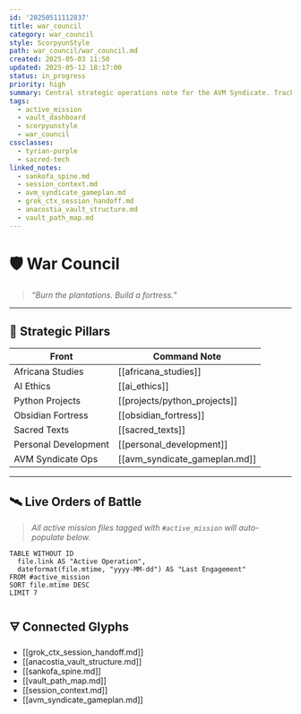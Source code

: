 ```yaml
---
id: '20250511112837'
title: war_council
category: war_council
style: ScorpyunStyle
path: war_council/war_council.md
created: 2025-05-03 11:50
updated: 2025-05-12 18:17:00
status: in_progress
priority: high
summary: Central strategic operations note for the AVM Syndicate. Tracks all fronts of resistance, coordination between agents, and vault geometry updates through live glyph activity.
tags:
  - active_mission
  - vault_dashboard
  - scorpyunstyle
  - war_council
cssclasses:
  - tyrian-purple
  - sacred-tech
linked_notes:
  - sankofa_spine.md
  - session_context.md
  - avm_syndicate_gameplan.md
  - grok_ctx_session_handoff.md
  - anacostia_vault_structure.md
  - vault_path_map.md
---
```


# 🛡️ War Council

> *“Burn the plantations. Build a fortress.”*

---

## 🧭 Strategic Pillars

| Front                 | Command Note                        |
|----------------------|--------------------------------------|
| Africana Studies      | [[africana_studies]]                 |
| AI Ethics             | [[ai_ethics]]                        |
| Python Projects       | [[projects/python_projects]]         |
| Obsidian Fortress     | [[obsidian_fortress]]                |
| Sacred Texts          | [[sacred_texts]]                     |
| Personal Development  | [[personal_development]]             |
| AVM Syndicate Ops     | [[avm_syndicate_gameplan.md]]        |

---

## 🛰️ Live Orders of Battle

> *All active mission files tagged with `#active_mission` will auto-populate below.*

```dataview
TABLE WITHOUT ID
  file.link AS "Active Operation",
  dateformat(file.mtime, "yyyy-MM-dd") AS "Last Engagement"
FROM #active_mission
SORT file.mtime DESC
LIMIT 7
```

## 🜃 Connected Glyphs

- [[grok_ctx_session_handoff.md]]
- [[anacostia_vault_structure.md]]
- [[sankofa_spine.md]]
- [[vault_path_map.md]]
- [[session_context.md]]
- [[avm_syndicate_gameplan.md]]
